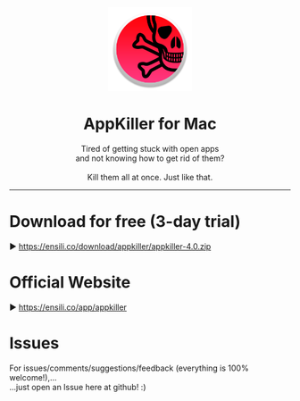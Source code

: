 <p align=center>
  <img height="150px" src="https://github.com/enSili-co/appkiller/raw/main/images/logo.png"/>
</p>
<h1 align=center>AppKiller for Mac</h1>
<p align=center>
  Tired of getting stuck with open apps<br>and not knowing how to get rid of them?<br><br>Kill them all at once. Just like that.
</p>


---

# Download for free (3-day trial)

▶︎ https://ensili.co/download/appkiller/appkiller-4.0.zip

# Official Website

▶︎ https://ensili.co/app/appkiller

# Issues

For issues/comments/suggestions/feedback (everything is 100% welcome!),...    
...just open an Issue here at github! :)
